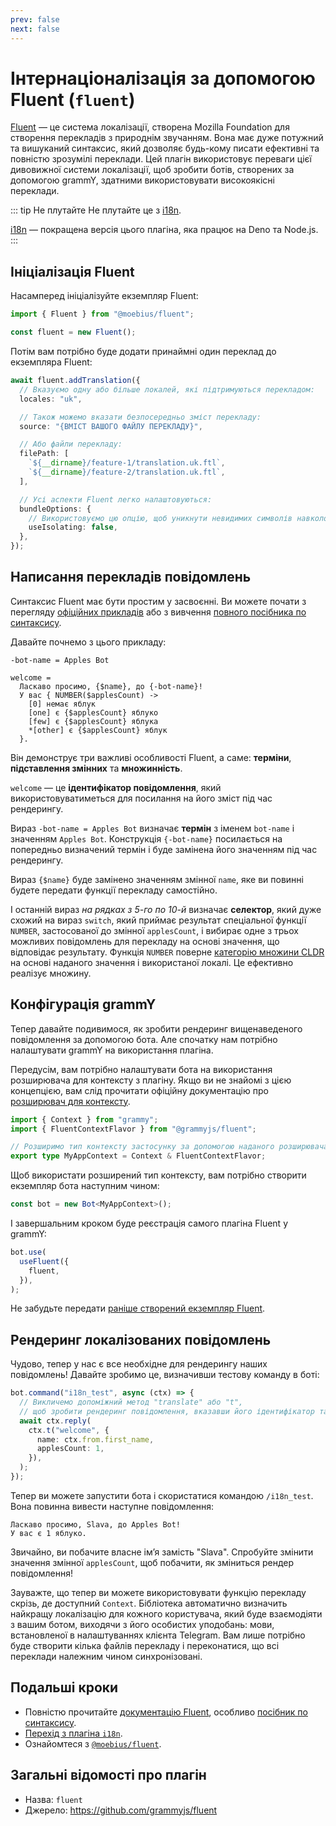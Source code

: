 ```yaml
---
prev: false
next: false
---
```


# Інтернаціоналізація за допомогою Fluent (`fluent`)

[Fluent](https://projectfluent.org/) — це система локалізації, створена Mozilla Foundation для створення перекладів з природнім звучанням.
Вона має дуже потужний та вишуканий синтаксис, який дозволяє будь-кому писати ефективні та повністю зрозумілі переклади.
Цей плагін використовує переваги цієї дивовижної системи локалізації, щоб зробити ботів, створених за допомогою grammY, здатними використовувати високоякісні переклади.

::: tip Не плутайте
Не плутайте це з [i18n](./i18n).

[i18n](./i18n) — покращена версія цього плагіна, яка працює на Deno та Node.js.
:::

## Ініціалізація Fluent

Насамперед ініціалізуйте екземпляр Fluent:

```ts
import { Fluent } from "@moebius/fluent";

const fluent = new Fluent();
```

Потім вам потрібно буде додати принаймні один переклад до екземпляра Fluent:

```ts
await fluent.addTranslation({
  // Вказуємо одну або більше локалей, які підтримуються перекладом:
  locales: "uk",

  // Також можемо вказати безпосередньо зміст перекладу:
  source: "{ВМІСТ ВАШОГО ФАЙЛУ ПЕРЕКЛАДУ}",

  // Або файли перекладу:
  filePath: [
    `${__dirname}/feature-1/translation.uk.ftl`,
    `${__dirname}/feature-2/translation.uk.ftl`,
  ],

  // Усі аспекти Fluent легко налаштовуються:
  bundleOptions: {
    // Використовуємо цю опцію, щоб уникнути невидимих символів навколо підставлених змінних.
    useIsolating: false,
  },
});
```

## Написання перекладів повідомлень

Синтаксис Fluent має бути простим у засвоєнні.
Ви можете почати з перегляду [офіційних прикладів](https://projectfluent.org/#examples) або з вивчення [повного посібника по синтаксису](https://projectfluent.org/fluent/guide/).

Давайте почнемо з цього прикладу:

```ftl
-bot-name = Apples Bot

welcome =
  Ласкаво просимо, {$name}, до {-bot-name}!
  У вас { NUMBER($applesCount) ->
    [0] немає яблук
    [one] є {$applesCount} яблуко
    [few] є {$applesCount} яблука
    *[other] є {$applesCount} яблук
  }.
```

Він демонструє три важливі особливості Fluent, а саме: **терміни**, **підставлення змінних** та **множинність**.

`welcome` — це **ідентифікатор повідомлення**, який використовуватиметься для посилання на його зміст під час рендерингу.

Вираз `-bot-name = Apples Bot` визначає **термін** з іменем `bot-name` і значенням `Apples Bot`.
Конструкція `{-bot-name}` посилається на попередньо визначений термін і буде замінена його значенням під час рендерингу.

Вираз `{$name}` буде замінено значенням змінної `name`, яке ви повинні будете передати функції перекладу самостійно.

І останній вираз _на рядках з 5-го по 10-й_ визначає **селектор**, який дуже схожий на вираз `switch`, який приймає результат спеціальної функції `NUMBER`, застосованої до змінної `applesCount`, і вибирає одне з трьох можливих повідомлень для перекладу на основі значення, що відповідає результату.
Функція `NUMBER` поверне [категорію множини CLDR](https://www.unicode.org/cldr/cldr-aux/charts/30/supplemental/language_plural_rules.html) на основі наданого значення і використаної локалі.
Це ефективно реалізує множину.

## Конфігурація grammY

Тепер давайте подивимося, як зробити рендеринг вищенаведеного повідомлення за допомогою бота.
Але спочатку нам потрібно налаштувати grammY на використання плагіна.

Передусім, вам потрібно налаштувати бота на використання розширювача для контексту з плагіну.
Якщо ви не знайомі з цією концепцією, вам слід прочитати офіційну документацію про [розширювач для контексту](../guide/context#розширювач-для-контексту).

```ts
import { Context } from "grammy";
import { FluentContextFlavor } from "@grammyjs/fluent";

// Розширимо тип контексту застосунку за допомогою наданого розширювача.
export type MyAppContext = Context & FluentContextFlavor;
```

Щоб використати розширений тип контексту, вам потрібно створити екземпляр бота наступним чином:

```ts
const bot = new Bot<MyAppContext>();
```

І завершальним кроком буде реєстрація самого плагіна Fluent у grammY:

```ts
bot.use(
  useFluent({
    fluent,
  }),
);
```

Не забудьте передати [раніше створений екземпляр Fluent](#ініціалізація-fluent).

## Рендеринг локалізованих повідомлень

Чудово, тепер у нас є все необхідне для рендерингу наших повідомлень!
Давайте зробимо це, визначивши тестову команду в боті:

```ts
bot.command("i18n_test", async (ctx) => {
  // Викличемо допоміжний метод "translate" або "t",
  // щоб зробити рендеринг повідомлення, вказавши його ідентифікатор та додаткові параметри:
  await ctx.reply(
    ctx.t("welcome", {
      name: ctx.from.first_name,
      applesCount: 1,
    }),
  );
});
```

Тепер ви можете запустити бота і скористатися командою `/i18n_test`.
Вона повинна вивести наступне повідомлення:

```text
Ласкаво просимо, Slava, до Apples Bot!
У вас є 1 яблуко.
```

Звичайно, ви побачите власне імʼя замість "Slava".
Спробуйте змінити значення змінної `applesCount`, щоб побачити, як зміниться рендер повідомлення!

Зауважте, що тепер ви можете використовувати функцію перекладу скрізь, де доступний `Context`.
Бібліотека автоматично визначить найкращу локалізацію для кожного користувача, який буде взаємодіяти з вашим ботом, виходячи з його особистих уподобань: мови, встановленої в налаштуваннях клієнта Telegram.
Вам лише потрібно буде створити кілька файлів перекладу і переконатися, що всі переклади належним чином синхронізовані.

## Подальші кроки

- Повністю прочитайте [документацію Fluent](https://projectfluent.org/), особливо [посібник по синтаксису](https://projectfluent.org/fluent/guide/).
- [Перехід з плагіна `i18n`](https://github.com/grammyjs/fluent#i18n-plugin-replacement).
- Ознайомтеся з [`@moebius/fluent`](https://github.com/the-moebius/fluent#readme).

## Загальні відомості про плагін

- Назва: `fluent`
- Джерело: <https://github.com/grammyjs/fluent>
